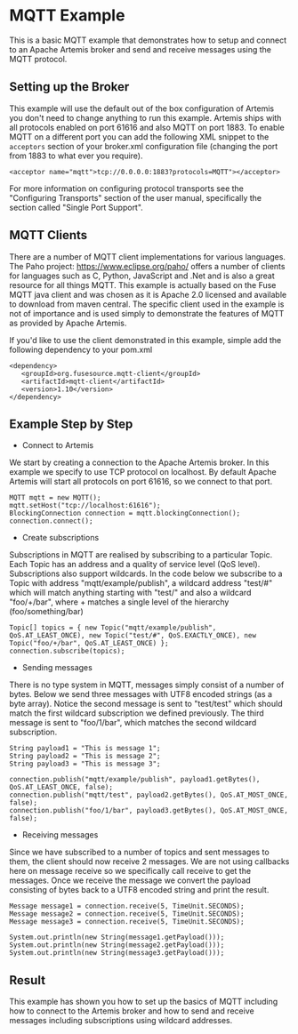 # MQTT Example

This is a basic MQTT example that demonstrates how to setup and connect to an Apache Artemis broker and send and receive messages using the MQTT protocol.

## Setting up the Broker

This example will use the default out of the box configuration of Artemis you don't need to change anything to run this example. Artemis ships with all protocols enabled on port 61616 and also MQTT on port 1883. To enable MQTT on a different port you can add the following XML snippet to the `acceptors` section of your broker.xml configuration file (changing the port from 1883 to what ever you require).

    <acceptor name="mqtt">tcp://0.0.0.0:1883?protocols=MQTT"></acceptor>

For more information on configuring protocol transports see the "Configuring Transports" section of the user manual, specifically the section called "Single Port Support".

## MQTT Clients

There are a number of MQTT client implementations for various languages. The Paho project: https://www.eclipse.org/paho/ offers a number of clients for languages such as C, Python, JavaScript and .Net and is also a great resource for all things MQTT. This example is actually based on the Fuse MQTT java client and was chosen as it is Apache 2.0 licensed and available to download from maven central. The specific client used in the example is not of importance and is used simply to demonstrate the features of MQTT as provided by Apache Artemis.

If you'd like to use the client demonstrated in this example, simple add the following dependency to your pom.xml

    <dependency>
       <groupId>org.fusesource.mqtt-client</groupId>
       <artifactId>mqtt-client</artifactId>
       <version>1.10</version>
    </dependency>

## Example Step by Step

* Connect to Artemis

We start by creating a connection to the Apache Artemis broker. In this example we specify to use TCP protocol on localhost. By default Apache Artemis will start all protocols on port 61616, so we connect to that port.

    MQTT mqtt = new MQTT();
    mqtt.setHost("tcp://localhost:61616");
    BlockingConnection connection = mqtt.blockingConnection();
    connection.connect();

* Create subscriptions

Subscriptions in MQTT are realised by subscribing to a particular Topic. Each Topic has an address and a quality of service level (QoS level). Subscriptions also support wildcards. In the code below we subscribe to a Topic with address "mqtt/example/publish", a wildcard address "test/#" which will match anything starting with "test/" and also a wildcard "foo/+/bar", where + matches a single level of the hierarchy (foo/something/bar)

    Topic[] topics = { new Topic("mqtt/example/publish", QoS.AT_LEAST_ONCE), new Topic("test/#", QoS.EXACTLY_ONCE), new Topic("foo/+/bar", QoS.AT_LEAST_ONCE) };
    connection.subscribe(topics);

* Sending messages

There is no type system in MQTT, messages simply consist of a number of bytes. Below we send three messages with UTF8 encoded strings (as a byte array). Notice the second message is sent to "test/test" which should match the first wildcard subscription we defined previously. The third message is sent to "foo/1/bar", which matches the second wildcard subscription.

    String payload1 = "This is message 1";
    String payload2 = "This is message 2";
    String payload3 = "This is message 3";

    connection.publish("mqtt/example/publish", payload1.getBytes(), QoS.AT_LEAST_ONCE, false);
    connection.publish("mqtt/test", payload2.getBytes(), QoS.AT_MOST_ONCE, false);
    connection.publish("foo/1/bar", payload3.getBytes(), QoS.AT_MOST_ONCE, false);

* Receiving messages

Since we have subscribed to a number of topics and sent messages to them, the client should now receive 2 messages. We are not using callbacks here on message receive so we specifically call receive to get the messages. Once we receive the message we convert the payload consisting of bytes back to a UTF8 encoded string and print the result.
    
    Message message1 = connection.receive(5, TimeUnit.SECONDS);
    Message message2 = connection.receive(5, TimeUnit.SECONDS);
    Message message3 = connection.receive(5, TimeUnit.SECONDS);

    System.out.println(new String(message1.getPayload()));
    System.out.println(new String(message2.getPayload()));
    System.out.println(new String(message3.getPayload()));

## Result

This example has shown you how to set up the basics of MQTT including how to connect to the Artemis broker and how to send and receive messages including subscriptions using wildcard addresses.
